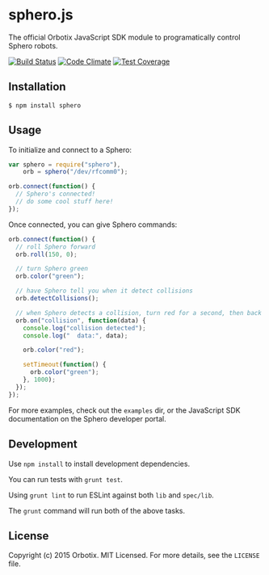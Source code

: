 # sphero.js

The official Orbotix JavaScript SDK module to programatically control Sphero robots.

[![Build Status](https://magnum.travis-ci.com/orbotix/sphero.js.svg?token=3Xy74ztYRtNTqBW7yiEk&branch=master)](https://magnum.travis-ci.com/orbotix/sphero.js) [![Code Climate](https://codeclimate.com/repos/5537d1b369568050720001bc/badges/92672cdeab0c72d10f72/gpa.svg)](https://codeclimate.com/repos/5537d1b369568050720001bc/feed) [![Test Coverage](https://codeclimate.com/repos/5537d1b369568050720001bc/badges/92672cdeab0c72d10f72/coverage.svg)](https://codeclimate.com/repos/5537d1b369568050720001bc/feed)

## Installation

    $ npm install sphero

## Usage

To initialize and connect to a Sphero:

```javascript
var sphero = require("sphero"),
    orb = sphero("/dev/rfcomm0");

orb.connect(function() {
  // Sphero's connected!
  // do some cool stuff here!
});
```

Once connected, you can give Sphero commands:

```javascript
orb.connect(function() {
  // roll Sphero forward
  orb.roll(150, 0);

  // turn Sphero green
  orb.color("green");

  // have Sphero tell you when it detect collisions
  orb.detectCollisions();

  // when Sphero detects a collision, turn red for a second, then back to green
  orb.on("collision", function(data) {
    console.log("collision detected");
    console.log("  data:", data);

    orb.color("red");

    setTimeout(function() {
      orb.color("green");
    }, 1000);
  });
});
```

For more examples, check out the `examples` dir, or the JavaScript SDK documentation on the Sphero developer portal.

## Development

Use `npm install` to install development dependencies.

You can run tests with `grunt test`.

Using `grunt lint` to run ESLint against both `lib` and `spec/lib`.

The `grunt` command will run both of the above tasks.

## License

Copyright (c) 2015 Orbotix.
MIT Licensed.
For more details, see the `LICENSE` file.
